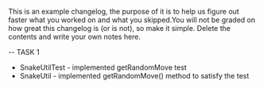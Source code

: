 This is an example changelog, the purpose of it is to help us figure out faster what you worked
on and what you skipped.You will not be graded on how great this changelog is (or is not),
so make it simple. Delete the contents and write your own notes here.


-- TASK 1
* SnakeUtilTest - implemented getRandomMove test
* SnakeUtil - implemented getRandomMove() method to satisfy the test

